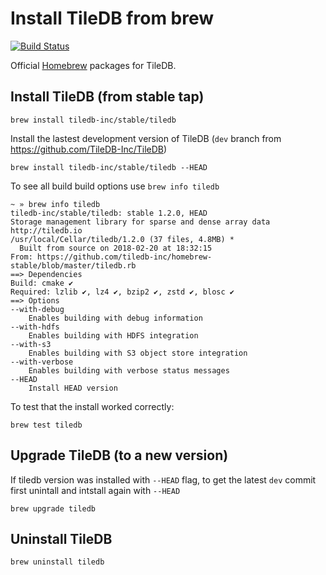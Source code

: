 # Install TileDB from brew

[![Build Status](https://travis-ci.org/TileDB-Inc/homebrew-stable.svg?branch=master)](https://travis-ci.org/TileDB-Inc/homebrew-stable)

Official [Homebrew](https://brew.sh/) packages for TileDB.

## Install TileDB (from stable tap)

```
brew install tiledb-inc/stable/tiledb
```

Install the lastest development version of TileDB (`dev` branch from https://github.com/TileDB-Inc/TileDB)

```
brew install tiledb-inc/stable/tiledb --HEAD
```

To see all build build options use `brew info tiledb`

```
~ » brew info tiledb
tiledb-inc/stable/tiledb: stable 1.2.0, HEAD
Storage management library for sparse and dense array data
http://tiledb.io
/usr/local/Cellar/tiledb/1.2.0 (37 files, 4.8MB) *
  Built from source on 2018-02-20 at 18:32:15
From: https://github.com/tiledb-inc/homebrew-stable/blob/master/tiledb.rb
==> Dependencies
Build: cmake ✔
Required: lzlib ✔, lz4 ✔, bzip2 ✔, zstd ✔, blosc ✔
==> Options
--with-debug
	Enables building with debug information
--with-hdfs
	Enables building with HDFS integration
--with-s3
	Enables building with S3 object store integration
--with-verbose
	Enables building with verbose status messages
--HEAD
	Install HEAD version
```

To test that the install worked correctly:

```
brew test tiledb
```

## Upgrade TileDB (to a new version)

If tiledb version was installed with `--HEAD` flag, to get the latest `dev` commit first unintall and intstall again with `--HEAD`
```
brew upgrade tiledb
```

## Uninstall TileDB

```
brew uninstall tiledb
```
